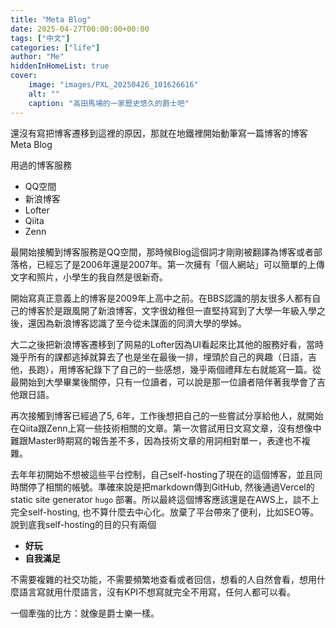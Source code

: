 ```yaml
---
title: "Meta Blog"
date: 2025-04-27T00:00:00+00:00
tags: ["中文"]
categories: ["life"]
author: "Me"
hiddenInHomeList: true
cover:
    image: "images/PXL_20250426_101626616"
    alt: ""
    caption: "高田馬場的一家歷史悠久的爵士吧"
---
```


還沒有寫把博客遷移到這裡的原因，那就在地鐵裡開始動筆寫一篇博客的博客 Meta Blog

用過的博客服務

- QQ空間
- 新浪博客
- Lofter
- Qiita
- Zenn

最開始接觸到博客服務是QQ空間，那時候Blog這個詞才剛剛被翻譯為博客或者部落格，已經忘了是2006年還是2007年。第一次擁有「個人網站」可以簡單的上傳文字和照片，小學生的我自然是很新奇。

開始寫真正意義上的博客是2009年上高中之前。在BBS認識的朋友很多人都有自己的博客於是跟風開了新浪博客，文字很幼稚但一直堅持寫到了大學一年級入學之後，還因為新浪博客認識了至今從未謀面的同濟大學的學姊。

大二之後把新浪博客遷移到了网易的Lofter因為UI看起來比其他的服務好看，當時幾乎所有的課都逃掉就算去了也是坐在最後一排，埋頭於自己的興趣（日語，吉他，長跑），用博客紀錄下了自己的一些感想，幾乎兩個禮拜左右就能寫一篇。從最開始到大學畢業後關停，只有一位讀者，可以說是那一位讀者陪伴著我學會了吉他跟日語。

再次接觸到博客已經過了5, 6年，工作後想把自己的一些嘗試分享給他人，就開始在Qiita跟Zenn上寫一些技術相關的文章。第一次嘗試用日文寫文章，沒有想像中難跟Master時期寫的報告差不多，因為技術文章的用詞相對單一，表達也不複雜。

去年年初開始不想被這些平台控制，自己self-hosting了現在的這個博客，並且同時關停了相關的帳號。準確來說是把markdown傳到GitHub, 然後通過Vercel的static site generator `hugo` 部署。所以最終這個博客應該還是在AWS上，談不上完全self-hosting, 也不算什麼去中心化。放棄了平台帶來了便利，比如SEO等。說到底我self-hosting的目的只有兩個

- **好玩**
- **自我滿足**

不需要複雜的社交功能，不需要頻繁地查看或者回信，想看的人自然會看，想用什麼語言寫就用什麼語言，沒有KPI不想寫就完全不用寫，任何人都可以看。

一個牽強的比方：就像是爵士樂一樣。